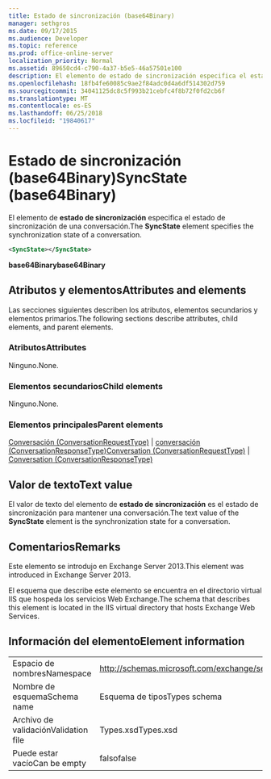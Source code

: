 ```yaml
---
title: Estado de sincronización (base64Binary)
manager: sethgros
ms.date: 09/17/2015
ms.audience: Developer
ms.topic: reference
ms.prod: office-online-server
localization_priority: Normal
ms.assetid: 89650cd4-c790-4a37-b5e5-46a57501e100
description: El elemento de estado de sincronización especifica el estado de sincronización de una conversación.
ms.openlocfilehash: 18fb4fe60085c9ae2f84adc0d4a6df514302d759
ms.sourcegitcommit: 34041125dc8c5f993b21cebfc4f8b72f0fd2cb6f
ms.translationtype: MT
ms.contentlocale: es-ES
ms.lasthandoff: 06/25/2018
ms.locfileid: "19840617"
---
```

# <a name="syncstate-base64binary"></a><span data-ttu-id="25bc4-103">Estado de sincronización (base64Binary)</span><span class="sxs-lookup"><span data-stu-id="25bc4-103">SyncState (base64Binary)</span></span>

<span data-ttu-id="25bc4-104">El elemento de **estado de sincronización** especifica el estado de sincronización de una conversación.</span><span class="sxs-lookup"><span data-stu-id="25bc4-104">The **SyncState** element specifies the synchronization state of a conversation.</span></span> 
  
```XML
<SyncState></SyncState>
```

 <span data-ttu-id="25bc4-105">**base64Binary**</span><span class="sxs-lookup"><span data-stu-id="25bc4-105">**base64Binary**</span></span>
## <a name="attributes-and-elements"></a><span data-ttu-id="25bc4-106">Atributos y elementos</span><span class="sxs-lookup"><span data-stu-id="25bc4-106">Attributes and elements</span></span>

<span data-ttu-id="25bc4-107">Las secciones siguientes describen los atributos, elementos secundarios y elementos primarios.</span><span class="sxs-lookup"><span data-stu-id="25bc4-107">The following sections describe attributes, child elements, and parent elements.</span></span>
  
### <a name="attributes"></a><span data-ttu-id="25bc4-108">Atributos</span><span class="sxs-lookup"><span data-stu-id="25bc4-108">Attributes</span></span>

<span data-ttu-id="25bc4-109">Ninguno.</span><span class="sxs-lookup"><span data-stu-id="25bc4-109">None.</span></span>
  
### <a name="child-elements"></a><span data-ttu-id="25bc4-110">Elementos secundarios</span><span class="sxs-lookup"><span data-stu-id="25bc4-110">Child elements</span></span>

<span data-ttu-id="25bc4-111">Ninguno.</span><span class="sxs-lookup"><span data-stu-id="25bc4-111">None.</span></span>
  
### <a name="parent-elements"></a><span data-ttu-id="25bc4-112">Elementos principales</span><span class="sxs-lookup"><span data-stu-id="25bc4-112">Parent elements</span></span>

<span data-ttu-id="25bc4-113">[Conversación (ConversationRequestType)](conversation-conversationrequesttype.md) | [conversación (ConversationResponseType)](conversation-conversationresponsetype.md)</span><span class="sxs-lookup"><span data-stu-id="25bc4-113">[Conversation (ConversationRequestType)](conversation-conversationrequesttype.md) | [Conversation (ConversationResponseType)](conversation-conversationresponsetype.md)</span></span>
  
## <a name="text-value"></a><span data-ttu-id="25bc4-114">Valor de texto</span><span class="sxs-lookup"><span data-stu-id="25bc4-114">Text value</span></span>

<span data-ttu-id="25bc4-115">El valor de texto del elemento de **estado de sincronización** es el estado de sincronización para mantener una conversación.</span><span class="sxs-lookup"><span data-stu-id="25bc4-115">The text value of the **SyncState** element is the synchronization state for a conversation.</span></span> 
  
## <a name="remarks"></a><span data-ttu-id="25bc4-116">Comentarios</span><span class="sxs-lookup"><span data-stu-id="25bc4-116">Remarks</span></span>

<span data-ttu-id="25bc4-117">Este elemento se introdujo en Exchange Server 2013.</span><span class="sxs-lookup"><span data-stu-id="25bc4-117">This element was introduced in Exchange Server 2013.</span></span>
  
<span data-ttu-id="25bc4-118">El esquema que describe este elemento se encuentra en el directorio virtual IIS que hospeda los servicios Web Exchange.</span><span class="sxs-lookup"><span data-stu-id="25bc4-118">The schema that describes this element is located in the IIS virtual directory that hosts Exchange Web Services.</span></span>
  
## <a name="element-information"></a><span data-ttu-id="25bc4-119">Información del elemento</span><span class="sxs-lookup"><span data-stu-id="25bc4-119">Element information</span></span>

|||
|:-----|:-----|
|<span data-ttu-id="25bc4-120">Espacio de nombres</span><span class="sxs-lookup"><span data-stu-id="25bc4-120">Namespace</span></span>  <br/> |http://schemas.microsoft.com/exchange/services/2006/types  <br/> |
|<span data-ttu-id="25bc4-121">Nombre de esquema</span><span class="sxs-lookup"><span data-stu-id="25bc4-121">Schema name</span></span>  <br/> |<span data-ttu-id="25bc4-122">Esquema de tipos</span><span class="sxs-lookup"><span data-stu-id="25bc4-122">Types schema</span></span>  <br/> |
|<span data-ttu-id="25bc4-123">Archivo de validación</span><span class="sxs-lookup"><span data-stu-id="25bc4-123">Validation file</span></span>  <br/> |<span data-ttu-id="25bc4-124">Types.xsd</span><span class="sxs-lookup"><span data-stu-id="25bc4-124">Types.xsd</span></span>  <br/> |
|<span data-ttu-id="25bc4-125">Puede estar vacío</span><span class="sxs-lookup"><span data-stu-id="25bc4-125">Can be empty</span></span>  <br/> |<span data-ttu-id="25bc4-126">falso</span><span class="sxs-lookup"><span data-stu-id="25bc4-126">false</span></span>  <br/> |
   

